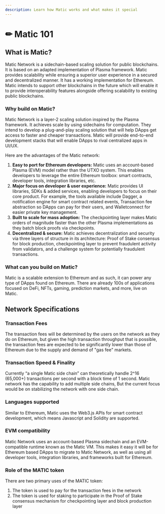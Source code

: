 ```yaml
---
description: Learn how Matic works and what makes it special
---
```


# ✏ Matic 101

## **What is Matic?**

Matic Network is a sidechain-based scaling solution for public blockchains. It is based on an adapted implementation of Plasma framework. Matic provides scalability while ensuring a superior user experience in a secured and decentralized manner. It has a working implementation for Ethereum. Matic intends to support other blockchains in the future which will enable it to provide interoperability features alongside offering scalability to existing public blockchains.

### **Why build on Matic?**

Matic Network is a layer-2 scaling solution inspired by the Plasma framework. It achieves scale by using sidechains for computation. They intend to develop a plug-and-play scaling solution that will help DApps get access to faster and cheaper transactions. Matic will provide end-to-end development stacks that will enable DApps to rival centralized apps in UI/UX.

Here are the advantages of the Matic network: 

1. **Easy to port for Ethereum developers:** Matic uses an account-based Plasma \(EVM\) model rather than the UTXO system. This enables developers to leverage the entire Ethereum toolbox: smart contracts, developer tools, integration libraries, etc. 
2. **Major focus on developer & user experience:** Matic provides UI libraries, SDKs & added services, enabling developers to focus on their core product. For example, the tools available include Dagger, a notification engine for smart contract related events, Transaction fee abstraction so DApps can pay for their users, and Walletconnect for easier private key management. 
3. **Built to scale for mass adoption:** The checkpointing layer makes Matic orders of magnitude faster than the other Plasma implementations as they batch block proofs via checkpoints. 
4. **Decentralized & secure:** Matic achieves decentralization and security via three layers of structure in its architecture: Proof of Stake consensus for block production, checkpointing layer to prevent fraudulent activity from validators, and a challenge system for potentially fraudulent transactions.

### **What can you build on Matic?**

Matic is a scalable extension to Ethereum and as such, it can power any type of DApps found on Ethereum. There are already 100s of applications focused on DeFi, NFTs, gaming, prediction markets, and more, live on Matic. 

## **Network Specifications**

### **Transaction Fees**

 The transaction fees will be determined by the users on the network as they do on Ethereum, but given the high transaction throughput that is possible, the transaction fees are expected to be significantly lower than those of Ethereum due to the supply and demand of "gas fee" markets.

### **Transaction Speed & Finality**

Currently “a single Matic side chain” can theoretically handle 2^16 \(65,000+\) transactions per second with a block time of 1 second. Matic network has the capability to add multiple side chains, But the current focus would be on stabilizing the network with one side chain.

### **Languages supported**

Similar to Ethereum, Matic uses the Web3.js APIs for smart contract development, which means Javascript and Solidity are supported. 

### **EVM compatibility**

Matic Network uses an account-based Plasma sidechain and an EVM-compatible runtime known as the Matic VM. This makes it easy it will be for Ethereum based DApps to migrate to Matic Network, as well as using all developer tools, integration libraries, and frameworks built for Ethereum. 

### **Role of the MATIC token**

There are two primary uses of the MATIC token:

1. The token is used to pay for the transaction fees in the network
2. The token is used for staking to participate in the Proof of Stake consensus mechanism for checkpointing layer and block production layer

